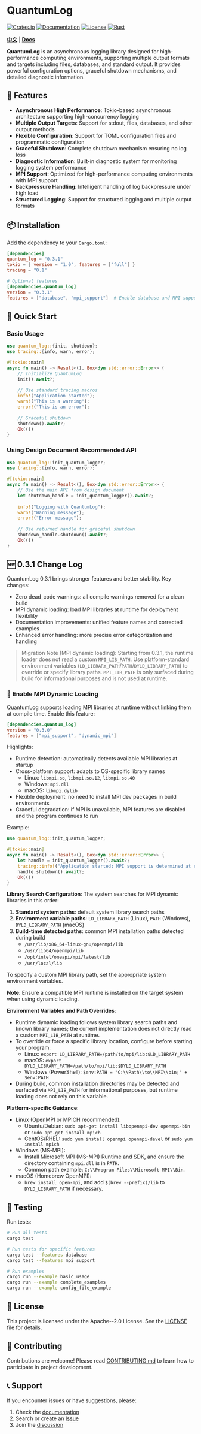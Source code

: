 # QuantumLog

[![Crates.io](https://img.shields.io/crates/v/quantum_log.svg)](https://crates.io/crates/quantum_log)
[![Documentation](https://docs.rs/quantum_log/badge.svg)](https://docs.rs/quantum_log)
[![License](https://img.shields.io/badge/license-Apache--2.0-blue.svg)](LICENSE)
[![Rust](https://github.com/Kirky-X/quantum_log/actions/workflows/rust.yml/badge.svg)](https://github.com/Kirky-X/quantum_log/actions/workflows/rust.yml)

**[中文](README.md)** | **[Docs](https://docs.rs/quantum_log)**

**QuantumLog** is an asynchronous logging library designed for high-performance computing environments, supporting multiple output formats and targets including files, databases, and standard output. It provides powerful configuration options, graceful shutdown mechanisms, and detailed diagnostic information.

## 🚀 Features

- **Asynchronous High Performance**: Tokio-based asynchronous architecture supporting high-concurrency logging
- **Multiple Output Targets**: Support for stdout, files, databases, and other output methods
- **Flexible Configuration**: Support for TOML configuration files and programmatic configuration
- **Graceful Shutdown**: Complete shutdown mechanism ensuring no log loss
- **Diagnostic Information**: Built-in diagnostic system for monitoring logging system performance
- **MPI Support**: Optimized for high-performance computing environments with MPI support
- **Backpressure Handling**: Intelligent handling of log backpressure under high load
- **Structured Logging**: Support for structured logging and multiple output formats

## 📦 Installation

Add the dependency to your `Cargo.toml`:

```toml
[dependencies]
quantum_log = "0.3.1"
tokio = { version = "1.0", features = ["full"] }
tracing = "0.1"

# Optional features
[dependencies.quantum_log]
version = "0.3.1"
features = ["database", "mpi_support"]  # Enable database and MPI support
```

## 🎯 Quick Start

### Basic Usage

```rust
use quantum_log::{init, shutdown};
use tracing::{info, warn, error};

#[tokio::main]
async fn main() -> Result<(), Box<dyn std::error::Error>> {
    // Initialize QuantumLog
    init().await?;
    
    // Use standard tracing macros
    info!("Application started");
    warn!("This is a warning");
    error!("This is an error");
    
    // Graceful shutdown
    shutdown().await?;
    Ok(())
}
```

### Using Design Document Recommended API

```rust
use quantum_log::init_quantum_logger;
use tracing::{info, warn, error};

#[tokio::main]
async fn main() -> Result<(), Box<dyn std::error::Error>> {
    // Use the main API from design document
    let shutdown_handle = init_quantum_logger().await?;
    
    info!("Logging with QuantumLog");
    warn!("Warning message");
    error!("Error message");
    
    // Use returned handle for graceful shutdown
    shutdown_handle.shutdown().await?;
    Ok(())
}
```

## 🆕 0.3.1 Change Log

QuantumLog 0.3.1 brings stronger features and better stability. Key changes:

- Zero dead_code warnings: all compile warnings removed for a clean build
- MPI dynamic loading: load MPI libraries at runtime for deployment flexibility
- Documentation improvements: unified feature names and corrected examples
- Enhanced error handling: more precise error categorization and handling

> Migration Note (MPI dynamic loading): Starting from 0.3.1, the runtime loader does not read a custom `MPI_LIB_PATH`. Use platform-standard environment variables (`LD_LIBRARY_PATH`/`PATH`/`DYLD_LIBRARY_PATH`) to override or specify library paths. `MPI_LIB_PATH` is only surfaced during build for informational purposes and is not used at runtime.

### 🔧 Enable MPI Dynamic Loading

QuantumLog supports loading MPI libraries at runtime without linking them at compile time. Enable this feature:

```toml
[dependencies.quantum_log]
version = "0.3.0"
features = ["mpi_support", "dynamic_mpi"]
```

Highlights:
- Runtime detection: automatically detects available MPI libraries at startup
- Cross-platform support: adapts to OS-specific library names
  - Linux: `libmpi.so`, `libmpi.so.12`, `libmpi.so.40`
  - Windows: `mpi.dll`
  - macOS: `libmpi.dylib`
- Flexible deployment: no need to install MPI dev packages in build environments
- Graceful degradation: if MPI is unavailable, MPI features are disabled and the program continues to run

Example:
```rust
use quantum_log::init_quantum_logger;

#[tokio::main]
async fn main() -> Result<(), Box<dyn std::error::Error>> {
    let handle = init_quantum_logger().await?;
    tracing::info!("Application started; MPI support is determined at runtime");
    handle.shutdown().await?;
    Ok(())
}
```

**Library Search Configuration**:
The system searches for MPI dynamic libraries in this order:
1. **Standard system paths**: default system library search paths
2. **Environment variable paths**: `LD_LIBRARY_PATH` (Linux), `PATH` (Windows), `DYLD_LIBRARY_PATH` (macOS)
3. **Build-time detected paths**: common MPI installation paths detected during build
   - `/usr/lib/x86_64-linux-gnu/openmpi/lib`
   - `/usr/lib64/openmpi/lib`
   - `/opt/intel/oneapi/mpi/latest/lib`
   - `/usr/local/lib`

To specify a custom MPI library path, set the appropriate system environment variables.

**Note**: Ensure a compatible MPI runtime is installed on the target system when using dynamic loading.

**Environment Variables and Path Overrides**:
- Runtime dynamic loading follows system library search paths and known library names; the current implementation does not directly read a custom `MPI_LIB_PATH` at runtime.
- To override or force a specific library location, configure before starting your program:
  - Linux: `export LD_LIBRARY_PATH=/path/to/mpi/lib:$LD_LIBRARY_PATH`
  - macOS: `export DYLD_LIBRARY_PATH=/path/to/mpi/lib:$DYLD_LIBRARY_PATH`
  - Windows (PowerShell): `$env:PATH = "C:\\Path\\to\\MPI\\bin;" + $env:PATH`
- During build, common installation directories may be detected and surfaced via `MPI_LIB_PATH` for informational purposes, but runtime loading does not rely on this variable.

**Platform-specific Guidance**:
- Linux (OpenMPI or MPICH recommended):
  - Ubuntu/Debian: `sudo apt-get install libopenmpi-dev openmpi-bin` or `sudo apt-get install mpich`
  - CentOS/RHEL: `sudo yum install openmpi openmpi-devel` or `sudo yum install mpich`
- Windows (MS-MPI):
  - Install Microsoft MPI (MS-MPI) Runtime and SDK, and ensure the directory containing `mpi.dll` is in `PATH`.
  - Common path example: `C:\\Program Files\\Microsoft MPI\\Bin`.
- macOS (Homebrew OpenMPI):
  - `brew install open-mpi`, and add `$(brew --prefix)/lib` to `DYLD_LIBRARY_PATH` if necessary.

## 🧪 Testing

Run tests:

```bash
# Run all tests
cargo test

# Run tests for specific features
cargo test --features database
cargo test --features mpi_support

# Run examples
cargo run --example basic_usage
cargo run --example complete_examples
cargo run --example config_file_example
```

## 📝 License

This project is licensed under the Apache--2.0 License. See the [LICENSE](LICENSE) file for details.

## 🤝 Contributing

Contributions are welcome! Please read [CONTRIBUTING.md](CONTRIBUTING.md) to learn how to participate in project development.

## 📞 Support

If you encounter issues or have suggestions, please:

1. Check the [documentation](https://docs.rs/quantum_log)
2. Search or create an [Issue](https://github.com/Kirky-X/quantum_log/issues)
3. Join the [discussion](https://github.com/Kirky-X/quantum_log/discussions)
